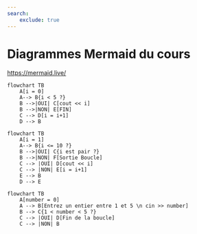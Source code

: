 ```yaml
---
search:
    exclude: true
---
```


# Diagrammes Mermaid du cours
https://mermaid.live/

```mermaid
flowchart TB
    A[i = 0] 
    A--> B{i < 5 ?}
    B -->|OUI| C[cout << i]
    B -->|NON| E[FIN]
    C --> D[i = i+1]
    D --> B
```

```mermaid
flowchart TB
    A[i = 1] 
    A--> B{i <= 10 ?}
    B -->|OUI| C{i est pair ?}
    B -->|NON| F[Sortie Boucle]
    C --> |OUI| D[cout << i]
    C --> |NON| E[i = i+1]
    E --> B
    D --> E
```

```mermaid
flowchart TB
    A[number = 0] 
    A --> B[Entrez un entier entre 1 et 5 \n cin >> number]
    B --> C{1 < number < 5 ?}
    C --> |OUI| D[Fin de la boucle]
    C --> |NON| B
```
  